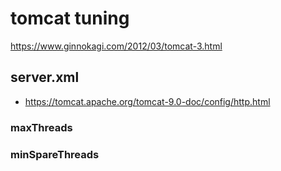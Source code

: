 # tomcat tuning


https://www.ginnokagi.com/2012/03/tomcat-3.html

## server.xml

* https://tomcat.apache.org/tomcat-9.0-doc/config/http.html

### maxThreads


### minSpareThreads




